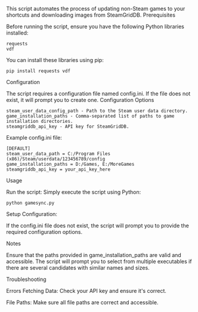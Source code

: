 
This script automates the process of updating non-Steam games to your shortcuts and downloading images from SteamGridDB.
Prerequisites

Before running the script, ensure you have the following Python libraries installed:
```
requests
vdf
```
You can install these libraries using pip:
```
pip install requests vdf
```
Configuration

The script requires a configuration file named config.ini. If the file does not exist, it will prompt you to create one.
Configuration Options

    steam_user_data_config_path - Path to the Steam user data directory.
    game_installation_paths - Comma-separated list of paths to game installation directories.
    steamgriddb_api_key - API key for SteamGridDB.

Example config.ini file:

```
[DEFAULT]
steam_user_data_path = C:/Program Files (x86)/Steam/userdata/123456789/config
game_installation_paths = D:/Games, E:/MoreGames
steamgriddb_api_key = your_api_key_here
```
Usage

Run the script: Simply execute the script using Python:

```
python gamesync.py
```
Setup Configuration: 

If the config.ini file does not exist, the script will prompt you to provide the required configuration options.


Notes

Ensure that the paths provided in game_installation_paths are valid and accessible.
The script will prompt you to select from multiple executables if there are several candidates with similar names and sizes.

Troubleshooting

Errors Fetching Data: Check your API key and ensure it's correct.

File Paths: Make sure all file paths are correct and accessible.
